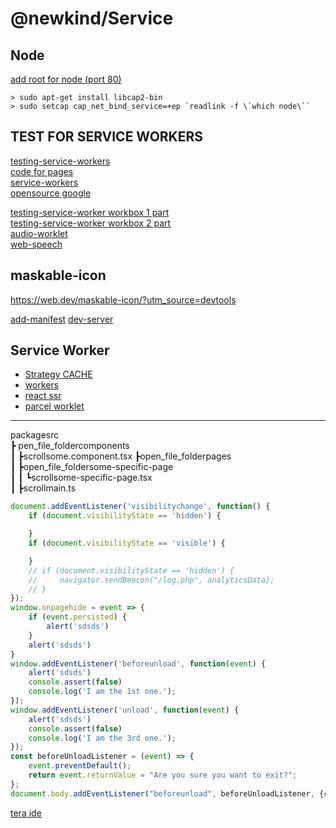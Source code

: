 # @newkind/Service
## Node
[add root for node (port 80)](https://stackoverflow.com/questions/60372618/nodejs-listen-eacces-permission-denied-0-0-0-080)
```shell
> sudo apt-get install libcap2-bin 
> sudo setcap cap_net_bind_service=+ep `readlink -f \`which node\`` 
```
## TEST FOR SERVICE WORKERS
[testing-service-workers](https://medium.com/dev-channel/testing-service-workers-318d7b016b19)  
[code for pages](https://github.com/googlearchive/web-testing-examples/blob/master/test/in-page/register.js)  
[service-workers](https://github.com/zackargyle/service-workers)  
[opensource google](https://opensource.google)  

[testing-service-worker workbox 1 part](https://medium.com/ynap-tech/how-we-built-a-service-worker-for-our-micro-frontends-881eabfbf267)  
[testing-service-worker workbox 2 part](https://medium.com/ynap-tech/testing-service-worker-2f9ede60bae)  
[audio-worklet](https://googlechromelabs.github.io/web-audio-samples/audio-worklet/)  
[web-speech](https://github.com/mdn/web-speech-api)
## maskable-icon
https://web.dev/maskable-icon/?utm_source=devtools

[add-manifest](https://web.dev/add-manifest/)
[dev-server](https://parceljs.org/features/development#dev-server)

## Service Worker
* [Strategy CACHE](https://habr.com/ru/company/2gis/blog/345552/)
* [workers](https://medium.com/@vKuka/%D0%B2%D0%B5%D0%B1-%D0%B2%D0%BE%D1%80%D0%BA%D0%B5%D1%80%D1%8B-%D1%81%D0%B5%D1%80%D0%B2%D0%B8%D1%81-%D0%B2%D0%BE%D1%80%D0%BA%D0%B5%D1%80%D1%8B-%D0%B8-%D0%B2%D0%BE%D1%80%D0%BA%D0%BB%D0%B5%D1%82%D1%8B-1e2f561312fd)
* [react ssr](https://habr.com/ru/post/551948/)
* [parcel worklet](https://parceljs.org/blog/rc0/)
---  

packagesrc  
┣ pen_file_foldercomponents  
┃ ┣scrollsome.component.tsx
┣open_file_folderpages  
┃ ┣open_file_foldersome-specific-page  
┃ ┃ ┗scrollsome-specific-page.tsx  
┃ ┣scrollmain.ts

```js
document.addEventListener('visibilitychange', function() {
    if (document.visibilityState == 'hidden') {

    }
    if (document.visibilityState == 'visible') {

    }
    // if (document.visibilityState == 'hidden') {
    //     navigator.sendBeacon("/log.php", analyticsData);
    // }
});
window.onpagehide = event => {
    if (event.persisted) {
        alert('sdsds')
    }
    alert('sdsds')
}
window.addEventListener('beforeunload', function(event) {
    alert('sdsds')
    console.assert(false)
    console.log('I am the 1st one.');
});
window.addEventListener('unload', function(event) {
    alert('sdsds')
    console.assert(false)
    console.log('I am the 3rd one.');
});
const beforeUnloadListener = (event) => {
    event.preventDefault();
    return event.returnValue = "Are you sure you want to exit?";
};
document.body.addEventListener("beforeunload", beforeUnloadListener, {capture: true});
```
[tera ide](https://terawallet.org/dapp-edit.html)